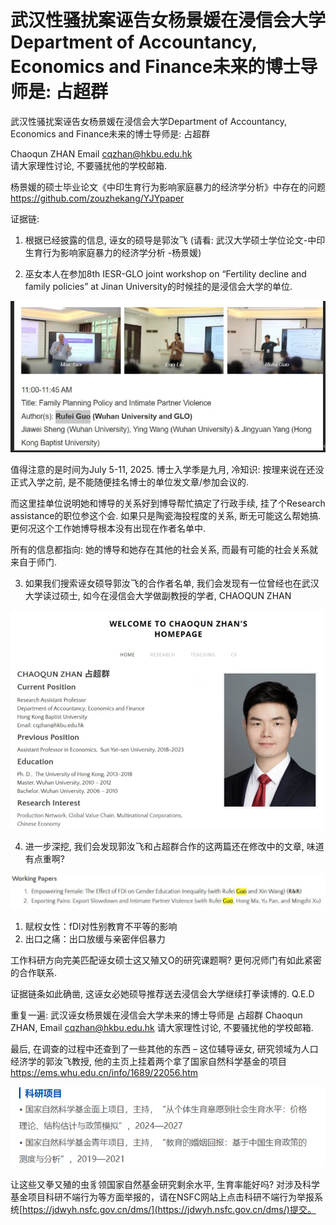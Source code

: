 # 武汉性骚扰案诬告女杨景媛在浸信会大学Department of Accountancy, Economics and Finance未来的博士导师是: 占超群 
武汉性骚扰案诬告女杨景媛在浸信会大学Department of Accountancy, Economics and Finance未来的博士导师是: 占超群 

Chaoqun ZHAN Email cqzhan@hkbu.edu.hk  
请大家理性讨论, 不要骚扰他的学校邮箱. 

杨景媛的硕士毕业论文《中印生育行为影响家庭暴力的经济学分析》中存在的问题
https://github.com/zouzhekang/YJYpaper

证据链: 
1)	根据已经披露的信息, 诬女的硕导是郭汝飞 (请看: 武汉大学硕士学位论文-中印生育行为影响家庭暴力的经济学分析 -杨景媛)
   
2)	巫女本人在参加8th IESR-GLO joint workshop on “Fertility decline and family policies” at Jinan University的时候挂的是浸信会大学的单位.

![image1](https://raw.githubusercontent.com/TheChainFistofMan/ReportYangJingYuang/refs/heads/main/Fig1.png)


值得注意的是时间为July 5-11, 2025. 博士入学季是九月, 冷知识: 按理来说在还没正式入学之前, 是不能随便挂名博士的单位发文章/参加会议的.  

而这里挂单位说明她和博导的关系好到博导帮忙搞定了行政手续, 挂了个Research assistance的职位参这个会. 如果只是陶瓷海投程度的关系, 断无可能这么帮她搞. 更何况这个工作她博导根本没有出现在作者名单中.  

所有的信息都指向: 她的博导和她存在其他的社会关系, 而最有可能的社会关系就来自于师门. 

3)	如果我们搜索诬女硕导郭汝飞的合作者名单, 我们会发现有一位曾经也在武汉大学读过硕士, 如今在浸信会大学做副教授的学者, CHAOQUN ZHAN

![image2](https://raw.githubusercontent.com/TheChainFistofMan/ReportYangJingYuang/refs/heads/main/Fig2.png)

4)	进一步深挖, 我们会发现郭汝飞和占超群合作的这两篇还在修改中的文章, 味道有点重啊? 

![image3](https://raw.githubusercontent.com/TheChainFistofMan/ReportYangJingYuang/refs/heads/main/Fig3.png)


1. 赋权女性：fDl对性别教育不平等的影响
2. 出口之痛：出口放缓与亲密伴侣暴力

工作科研方向完美匹配诬女硕士这又殖又O的研究课题啊? 更何况师门有如此紧密的合作联系. 

证据链条如此确凿, 这诬女必她硕导推荐送去浸信会大学继续打拳读博的. Q.E.D

重复一遍: 武汉诬女杨景媛在浸信会大学未来的博士导师是 占超群 Chaoqun ZHAN, Email cqzhan@hkbu.edu.hk  请大家理性讨论, 不要骚扰他的学校邮箱. 

最后, 在调查的过程中还查到了一些其他的东西 – 
这位辅导诬女, 研究领域为人口经济学的郭汝飞教授, 他的主页上挂着两个拿了国家自然科学基金的项目 https://ems.whu.edu.cn/info/1689/22056.htm


![image4](https://raw.githubusercontent.com/TheChainFistofMan/ReportYangJingYuang/refs/heads/main/Fig4.png) 





让这些又拳又殖的虫豸领国家自然基金研究剩余水平, 生育率能好吗?
对涉及科学基金项目科研不端行为等方面举报的，请在NSFC网站上点击科研不端行为举报系统[https://jdwyh.nsfc.gov.cn/dms/](https://jdwyh.nsfc.gov.cn/dms/)提交。   


